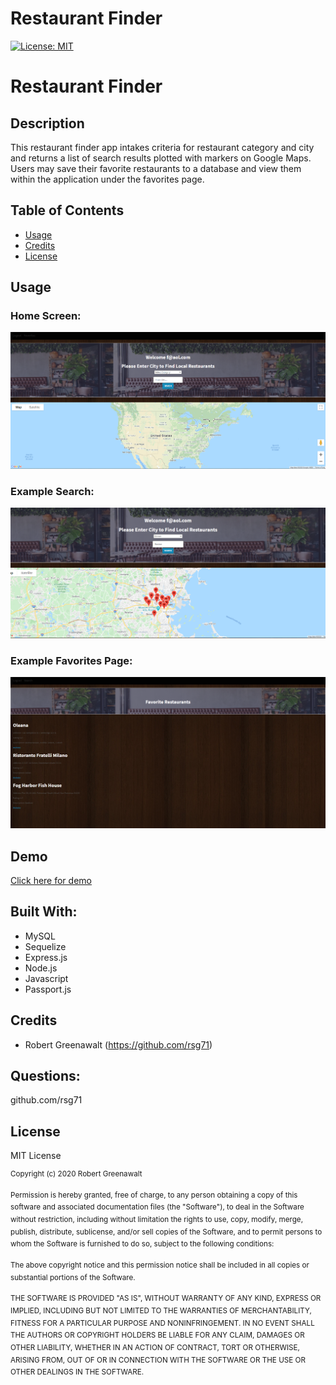 # Restaurant Finder

[![License: MIT](https://img.shields.io/badge/License-MIT-green.svg)](https://opensource.org/licenses/MIT)
# Restaurant Finder


## Description

This restaurant finder app intakes criteria for restaurant category and city and returns a list of search results plotted with markers on Google Maps. Users may save their favorite restaurants to a database and view them within the application under the favorites page. 

## Table of Contents

* [Usage](#usage)
* [Credits](#credits)
* [License](#license)

## Usage


### Home Screen:
<img src="imgs/membersPage.PNG">

### Example Search:
<img src="imgs/searchExample.PNG">

### Example Favorites Page:
<img src="imgs/favorites.PNG">


## Demo
[Click here for demo](https://findtherestaurant500.herokuapp.com/)


## Built With: 
* MySQL
* Sequelize
* Express.js
* Node.js
* Javascript
* Passport.js

## Credits
* Robert Greenawalt (https://github.com/rsg71)


## Questions:
github.com/rsg71


## License
MIT License

<sup>Copyright (c) 2020 Robert Greenawalt

<sup>Permission is hereby granted, free of charge, to any person obtaining a copy of this software and associated documentation files (the "Software"), to deal in the Software without restriction, including without limitation the rights to use, copy, modify, merge, publish, distribute, sublicense, and/or sell copies of the Software, and to permit persons to whom the Software is furnished to do so, subject to the following conditions:

<sup>The above copyright notice and this permission notice shall be included in all copies or substantial portions of the Software.

<sup>THE SOFTWARE IS PROVIDED "AS IS", WITHOUT WARRANTY OF ANY KIND, EXPRESS OR IMPLIED, INCLUDING BUT NOT LIMITED TO THE WARRANTIES OF MERCHANTABILITY, FITNESS FOR A PARTICULAR PURPOSE AND NONINFRINGEMENT. IN NO EVENT SHALL THE AUTHORS OR COPYRIGHT HOLDERS BE LIABLE FOR ANY CLAIM, DAMAGES OR OTHER LIABILITY, WHETHER IN AN ACTION OF CONTRACT, TORT OR OTHERWISE, ARISING FROM, OUT OF OR IN CONNECTION WITH THE SOFTWARE OR THE USE OR OTHER DEALINGS IN THE SOFTWARE.
